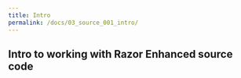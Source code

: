 ```yaml
---
title: Intro
permalink: /docs/03_source_001_intro/
---
```


## Intro to working with Razor Enhanced source code
